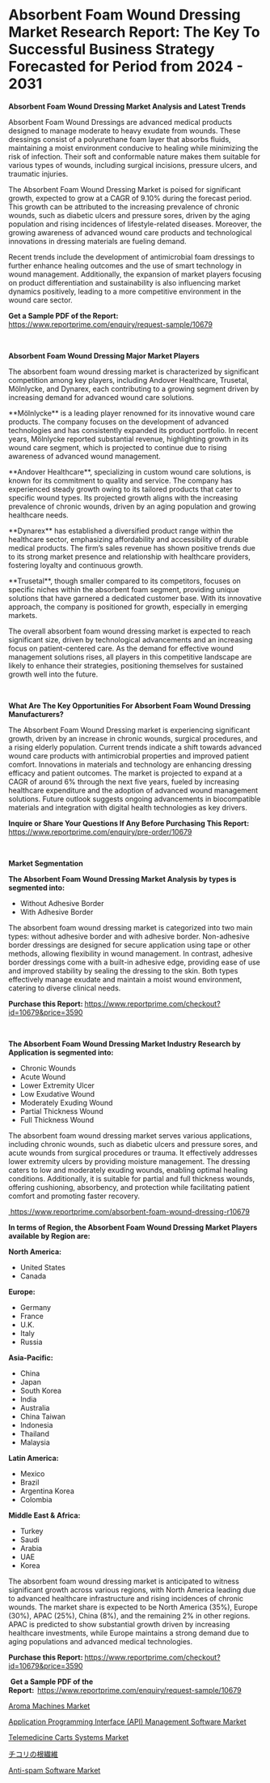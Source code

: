 <p><h1>Absorbent Foam Wound Dressing Market Research Report: The Key To Successful Business Strategy Forecasted for Period from 2024 - 2031</h1></p><p><strong>Absorbent Foam Wound Dressing Market Analysis and Latest Trends</strong></p>
<p><p>Absorbent Foam Wound Dressings are advanced medical products designed to manage moderate to heavy exudate from wounds. These dressings consist of a polyurethane foam layer that absorbs fluids, maintaining a moist environment conducive to healing while minimizing the risk of infection. Their soft and conformable nature makes them suitable for various types of wounds, including surgical incisions, pressure ulcers, and traumatic injuries.</p><p>The Absorbent Foam Wound Dressing Market is poised for significant growth, expected to grow at a CAGR of 9.10% during the forecast period. This growth can be attributed to the increasing prevalence of chronic wounds, such as diabetic ulcers and pressure sores, driven by the aging population and rising incidences of lifestyle-related diseases. Moreover, the growing awareness of advanced wound care products and technological innovations in dressing materials are fueling demand. </p><p>Recent trends include the development of antimicrobial foam dressings to further enhance healing outcomes and the use of smart technology in wound management. Additionally, the expansion of market players focusing on product differentiation and sustainability is also influencing market dynamics positively, leading to a more competitive environment in the wound care sector.</p></p>
<p><strong>Get a Sample PDF of the Report:&nbsp;</strong> <a href="https://www.reportprime.com/enquiry/request-sample/10679?utm_campaign=1840&utm_medium=2&utm_source=Github&utm_content=ia&utm_term=29112024&utm_id=absorbent-foam-wound-dressing">https://www.reportprime.com/enquiry/request-sample/10679</a></p>
<p>&nbsp;</p>
<p><strong>Absorbent Foam Wound Dressing Major Market Players</strong></p>
<p><p>The absorbent foam wound dressing market is characterized by significant competition among key players, including Andover Healthcare, Trusetal, Mölnlycke, and Dynarex, each contributing to a growing segment driven by increasing demand for advanced wound care solutions.</p><p>**Mölnlycke** is a leading player renowned for its innovative wound care products. The company focuses on the development of advanced technologies and has consistently expanded its product portfolio. In recent years, Mölnlycke reported substantial revenue, highlighting growth in its wound care segment, which is projected to continue due to rising awareness of advanced wound management.</p><p>**Andover Healthcare**, specializing in custom wound care solutions, is known for its commitment to quality and service. The company has experienced steady growth owing to its tailored products that cater to specific wound types. Its projected growth aligns with the increasing prevalence of chronic wounds, driven by an aging population and growing healthcare needs.</p><p>**Dynarex** has established a diversified product range within the healthcare sector, emphasizing affordability and accessibility of durable medical products. The firm’s sales revenue has shown positive trends due to its strong market presence and relationship with healthcare providers, fostering loyalty and continuous growth.</p><p>**Trusetal**, though smaller compared to its competitors, focuses on specific niches within the absorbent foam segment, providing unique solutions that have garnered a dedicated customer base. With its innovative approach, the company is positioned for growth, especially in emerging markets.</p><p>The overall absorbent foam wound dressing market is expected to reach significant size, driven by technological advancements and an increasing focus on patient-centered care. As the demand for effective wound management solutions rises, all players in this competitive landscape are likely to enhance their strategies, positioning themselves for sustained growth well into the future.</p></p>
<p>&nbsp;</p>
<p><strong>What Are The Key Opportunities For Absorbent Foam Wound Dressing Manufacturers?</strong></p>
<p><p>The Absorbent Foam Wound Dressing market is experiencing significant growth, driven by an increase in chronic wounds, surgical procedures, and a rising elderly population. Current trends indicate a shift towards advanced wound care products with antimicrobial properties and improved patient comfort. Innovations in materials and technology are enhancing dressing efficacy and patient outcomes. The market is projected to expand at a CAGR of around 6% through the next five years, fueled by increasing healthcare expenditure and the adoption of advanced wound management solutions. Future outlook suggests ongoing advancements in biocompatible materials and integration with digital health technologies as key drivers.</p></p>
<p><strong>Inquire or Share Your Questions If Any Before Purchasing This Report:</strong> <a href="https://www.reportprime.com/enquiry/pre-order/10679?utm_campaign=1840&utm_medium=2&utm_source=Github&utm_content=ia&utm_term=29112024&utm_id=absorbent-foam-wound-dressing">https://www.reportprime.com/enquiry/pre-order/10679</a></p>
<p>&nbsp;</p>
<p><strong>Market Segmentation</strong></p>
<p><strong>The Absorbent Foam Wound Dressing Market Analysis by types is segmented into:</strong></p>
<p><ul><li>Without Adhesive Border</li><li>With Adhesive Border</li></ul></p>
<p><p>The absorbent foam wound dressing market is categorized into two main types: without adhesive border and with adhesive border. Non-adhesive border dressings are designed for secure application using tape or other methods, allowing flexibility in wound management. In contrast, adhesive border dressings come with a built-in adhesive edge, providing ease of use and improved stability by sealing the dressing to the skin. Both types effectively manage exudate and maintain a moist wound environment, catering to diverse clinical needs.</p></p>
<p><strong>Purchase this Report:&nbsp;</strong><a href="https://www.reportprime.com/checkout?id=10679&price=3590&utm_campaign=1840&utm_medium=2&utm_source=Github&utm_content=ia&utm_term=29112024&utm_id=absorbent-foam-wound-dressing">https://www.reportprime.com/checkout?id=10679&price=3590</a></p>
<p>&nbsp;</p>
<p><strong>The Absorbent Foam Wound Dressing Market Industry Research by Application is segmented into:</strong></p>
<p><ul><li>Chronic Wounds</li><li>Acute Wound</li><li>Lower Extremity Ulcer</li><li>Low Exudative Wound</li><li>Moderately Exuding Wound</li><li>Partial Thickness Wound</li><li>Full Thickness Wound</li></ul></p>
<p><p>The absorbent foam wound dressing market serves various applications, including chronic wounds, such as diabetic ulcers and pressure sores, and acute wounds from surgical procedures or trauma. It effectively addresses lower extremity ulcers by providing moisture management. The dressing caters to low and moderately exuding wounds, enabling optimal healing conditions. Additionally, it is suitable for partial and full thickness wounds, offering cushioning, absorbency, and protection while facilitating patient comfort and promoting faster recovery.</p></p>
<p><a href="https://www.reportprime.com/absorbent-foam-wound-dressing-r10679?utm_campaign=1840&utm_medium=2&utm_source=Github&utm_content=ia&utm_term=29112024&utm_id=absorbent-foam-wound-dressing">&nbsp;https://www.reportprime.com/absorbent-foam-wound-dressing-r10679</a></p>
<p><strong>In terms of Region, the Absorbent Foam Wound Dressing Market Players available by Region are:</strong></p>
<p>
    <p> <strong> North America: </strong>
        <ul>
            <li>United States</li>
            <li>Canada</li>
        </ul>
        </p> 
    <p> <strong> Europe: </strong>
        <ul>
            <li>Germany</li>
            <li>France</li>
            <li>U.K.</li>
            <li>Italy</li>
            <li>Russia</li>
        </ul>
        </p> 
    <p> <strong> Asia-Pacific: </strong>
        <ul>
            <li>China</li>
            <li>Japan</li>
            <li>South Korea</li>
            <li>India</li>
            <li>Australia</li>
            <li>China Taiwan</li>
            <li>Indonesia</li>
            <li>Thailand</li>
            <li>Malaysia</li>
        </ul>
        </p> 
    <p> <strong> Latin America: </strong>
        <ul>
            <li>Mexico</li>
            <li>Brazil</li>
            <li>Argentina Korea</li>
            <li>Colombia</li>
        </ul>
        </p> 
    <p> <strong> Middle East & Africa: </strong>
        <ul>
            <li>Turkey</li>
            <li>Saudi</li>
            <li>Arabia</li>
            <li>UAE</li>
            <li>Korea</li>
        </ul>
    </p>
    </p>
<p><p>The absorbent foam wound dressing market is anticipated to witness significant growth across various regions, with North America leading due to advanced healthcare infrastructure and rising incidences of chronic wounds. The market share is expected to be North America (35%), Europe (30%), APAC (25%), China (8%), and the remaining 2% in other regions. APAC is predicted to show substantial growth driven by increasing healthcare investments, while Europe maintains a strong demand due to aging populations and advanced medical technologies.</p></p>
<p><strong>Purchase this Report: </strong><a href="https://www.reportprime.com/checkout?id=10679&price=3590&utm_campaign=1840&utm_medium=2&utm_source=Github&utm_content=ia&utm_term=29112024&utm_id=absorbent-foam-wound-dressing">https://www.reportprime.com/checkout?id=10679&price=3590</a></p>
<p>&nbsp;<strong>Get a Sample PDF of the Report:&nbsp;&nbsp;</strong><a href="https://www.reportprime.com/enquiry/request-sample/10679?utm_campaign=1840&utm_medium=2&utm_source=Github&utm_content=ia&utm_term=29112024&utm_id=absorbent-foam-wound-dressing">https://www.reportprime.com/enquiry/request-sample/10679</a></p>
<p><strong></strong></p>
<p><p><a href="https://www.linkedin.com/pulse/regional-adaptations-global-aroma-machines-market-trends-overview-gisac?utm_campaign=1840&utm_medium=2&utm_source=Github&utm_content=ia&utm_term=29112024&utm_id=absorbent-foam-wound-dressing">Aroma Machines Market</a></p><p><a href="https://issuu.com/reportprime-2/docs/application-programming-interface-a_8c3fe808ea12d9?utm_campaign=1840&utm_medium=2&utm_source=Github&utm_content=ia&utm_term=29112024&utm_id=absorbent-foam-wound-dressing">Application Programming Interface (API) Management Software Market</a></p><p><a href="https://github.com/vimar16th/Market-Research-Report-List-6/blob/main/telemedicine-carts-systems-market.md?utm_campaign=1840&utm_medium=2&utm_source=Github&utm_content=ia&utm_term=29112024&utm_id=absorbent-foam-wound-dressing">Telemedicine Carts Systems Market</a></p><p><a href="https://github.com/mohamedbakry57/Market-Research-Report-List-6/blob/main/518208425731.md?utm_campaign=1840&utm_medium=2&utm_source=Github&utm_content=ia&utm_term=29112024&utm_id=absorbent-foam-wound-dressing">チコリの根繊維</a></p><p><a href="https://issuu.com/reportprime-2/docs/anti-spam-software-market-size-2030_665d87f627cb1b?utm_campaign=1840&utm_medium=2&utm_source=Github&utm_content=ia&utm_term=29112024&utm_id=absorbent-foam-wound-dressing">Anti-spam Software Market</a></p></p>